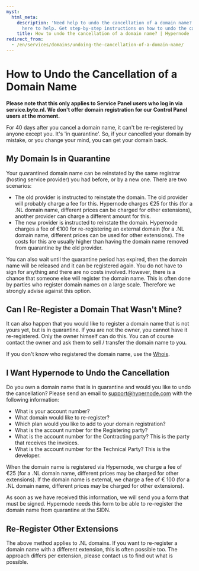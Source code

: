 ```yaml
---
myst:
  html_meta:
    description: 'Need help to undo the cancellation of a domain name? Hypernode is
      here to help. Get step-by-step instructions on how to undo the cancellation. '
    title: How to undo the cancellation of a domain name? | Hypernode
redirect_from:
  - /en/services/domains/undoing-the-cancellation-of-a-domain-name/
---
```


<!-- source: https://support.hypernode.com/en/services/domains/undoing-the-cancellation-of-a-domain-name/ -->

# How to Undo the Cancellation of a Domain Name

**Please note that this only applies to Service Panel users who log in via service.byte.nl. We don't offer domain registration for our Control Panel users at the moment.**

For 40 days after you cancel a domain name, it can't be re-registered by anyone except you. It's 'in quarantine'. So, if your cancelled your domain by mistake, or you change your mind, you can get your domain back.

## My Domain Is in Quarantine

Your quarantined domain name can be reinstated by the same registrar (hosting service provider) you had before, or by a new one. There are two scenarios:

- The old provider is instructed to reinstate the domain. The old provider will probably charge a fee for this. Hypernode charges €25 for this (for a .NL domain name, different prices can be charged for other extensions), another provider can charge a different amount for this.
- The new provider is instructed to reinstate the domain. Hypernode charges a fee of €100 for re-registering an external domain (for a .NL domain name, different prices can be used for other extensions). The costs for this are usually higher than having the domain name removed from quarantine by the old provider.

You can also wait until the quarantine period has expired, then the domain name will be released and it can be registered again. You do not have to sign for anything and there are no costs involved. However, there is a chance that someone else will register the domain name. This is often done by parties who register domain names on a large scale. Therefore we strongly advise against this option.

## Can I Re-Register a Domain That Wasn't Mine?

It can also happen that you would like to register a domain name that is not yours yet, but is in quarantine. If you are not the owner, you cannot have it re-registered. Only the owner himself can do this. You can of course contact the owner and ask them to sell / transfer the domain name to you.

If you don't know who registered the domain name, use the [Whois](https://www.sidn.nl/whois/).

## I Want Hypernode to Undo the Cancellation

Do you own a domain name that is in quarantine and would you like to undo the cancellation? Please send an email to support@hypernode.com with the following information:

- What is your account number?
- What domain would like to re-register?
- Which plan would you like to add to your domain registration?
- What is the account number for the Registering party?
- What is the account number for the Contracting party? This is the party that receives the invoices.
- What is the account number for the Technical Party? This is the developer.

When the domain name is registered via Hypernode, we charge a fee of €25 (for a .NL domain name, different prices may be charged for other extensions). If the domain name is external, we charge a fee of € 100 (for a .NL domain name, different prices may be charged for other extensions).

As soon as we have received this information, we will send you a form that must be signed. Hypernode needs this form to be able to re-register the domain name from quarantine at the SIDN.

## Re-Register Other Extensions

The above method applies to .NL domains. If you want to re-register a domain name with a different extension, this is often possible too. The approach differs per extension, please contact us to find out what is possible.
